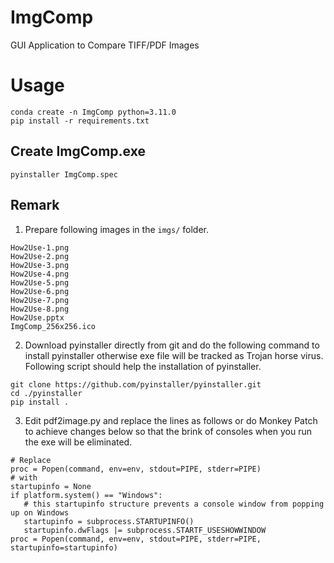 # ImgComp

GUI Application to Compare TIFF/PDF Images

# Usage

```shell
conda create -n ImgComp python=3.11.0
pip install -r requirements.txt
```

## Create ImgComp.exe

```shell
pyinstaller ImgComp.spec
```

## Remark

1. Prepare following images in the ```imgs/``` folder.

```
How2Use-1.png
How2Use-2.png
How2Use-3.png
How2Use-4.png
How2Use-5.png
How2Use-6.png
How2Use-7.png
How2Use-8.png
How2Use.pptx
ImgComp_256x256.ico
```

2. Download pyinstaller directly from git and do the following command to install pyinstaller otherwise exe file will be tracked as Trojan horse virus. Following script should help the installation of pyinstaller.

```shell
git clone https://github.com/pyinstaller/pyinstaller.git
cd ./pyinstaller
pip install .
```

3. Edit pdf2image.py and replace the lines as follows or do Monkey Patch to achieve changes below so that the brink of consoles when you run the exe will be eliminated.

```shell
# Replace
proc = Popen(command, env=env, stdout=PIPE, stderr=PIPE)
# with
startupinfo = None
if platform.system() == "Windows":
   # this startupinfo structure prevents a console window from popping up on Windows
   startupinfo = subprocess.STARTUPINFO()
   startupinfo.dwFlags |= subprocess.STARTF_USESHOWWINDOW
proc = Popen(command, env=env, stdout=PIPE, stderr=PIPE, startupinfo=startupinfo)
```
